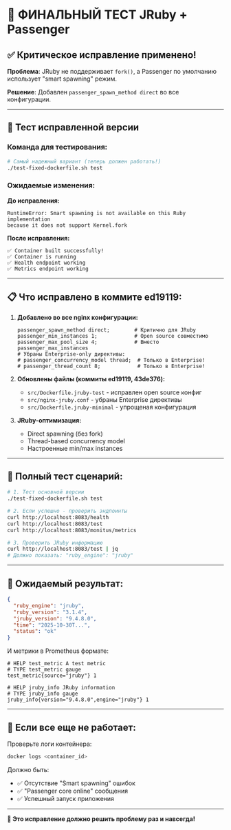 # 🎯 ФИНАЛЬНЫЙ ТЕСТ JRuby + Passenger

## ✅ Критическое исправление применено!

**Проблема**: JRuby не поддерживает `fork()`, а Passenger по умолчанию использует "smart spawning" режим.

**Решение**: Добавлен `passenger_spawn_method direct` во все конфигурации.

---

## 🚀 Тест исправленной версии

### Команда для тестирования:
```bash
# Самый надежный вариант (теперь должен работать!)
./test-fixed-dockerfile.sh test
```

### Ожидаемые изменения:

**До исправления:**
```
RuntimeError: Smart spawning is not available on this Ruby implementation 
because it does not support Kernel.fork
```

**После исправления:**
```
✅ Container built successfully!
✅ Container is running
✅ Health endpoint working
✅ Metrics endpoint working
```

---

## 📋 Что исправлено в коммите ed19119:

1. **Добавлено во все nginx конфигурации:**
   ```nginx
   passenger_spawn_method direct;        # Критично для JRuby
   passenger_min_instances 1;            # Open source совместимо
   passenger_max_pool_size 4;            # Вместо passenger_max_instances
   # Убраны Enterprise-only директивы:
   # passenger_concurrency_model thread;  # Только в Enterprise!
   # passenger_thread_count 8;            # Только в Enterprise!
   ```

2. **Обновлены файлы (коммиты ed19119, 43de376):**
   - `src/Dockerfile.jruby-test` - исправлен open source конфиг
   - `src/nginx-jruby.conf` - убраны Enterprise директивы
   - `src/Dockerfile.jruby-minimal` - упрощеная конфигурация

3. **JRuby-оптимизация:**
   - Direct spawning (без fork)
   - Thread-based concurrency model
   - Настроенные min/max instances

---

## 🧪 Полный тест сценарий:

```bash
# 1. Тест основной версии
./test-fixed-dockerfile.sh test

# 2. Если успешно - проверить эндпоинты
curl http://localhost:8083/health
curl http://localhost:8083/test  
curl http://localhost:8083/monitus/metrics

# 3. Проверить JRuby информацию  
curl http://localhost:8083/test | jq
# Должно показать: "ruby_engine": "jruby"
```

---

## 🎯 Ожидаемый результат:

```json
{
  "ruby_engine": "jruby",
  "ruby_version": "3.1.4", 
  "jruby_version": "9.4.8.0",
  "time": "2025-10-30T...",
  "status": "ok"
}
```

И метрики в Prometheus формате:
```
# HELP test_metric A test metric
# TYPE test_metric gauge
test_metric{source="jruby"} 1

# HELP jruby_info JRuby information  
# TYPE jruby_info gauge
jruby_info{version="9.4.8.0",engine="jruby"} 1
```

---

## 🔧 Если все еще не работает:

Проверьте логи контейнера:
```bash
docker logs <container_id>
```

Должно быть:
- ✅ Отсутствие "Smart spawning" ошибок
- ✅ "Passenger core online" сообщения
- ✅ Успешный запуск приложения

---

**🎉 Это исправление должно решить проблему раз и навсегда!**
